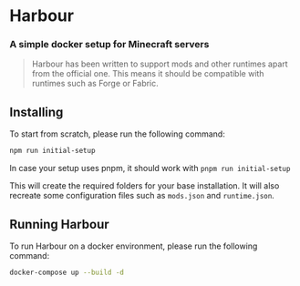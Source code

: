# Harbour

### A simple docker setup for Minecraft servers

> Harbour has been written to support mods and other runtimes apart from the official one. This means it should be compatible with runtimes such as Forge or Fabric.

## Installing

To start from scratch, please run the following command:

```bash
npm run initial-setup
```

In case your setup uses pnpm, it should work with `pnpm run initial-setup`

This will create the required folders for your base installation. It will also recreate some configuration files such as `mods.json` and `runtime.json`.

## Running Harbour

To run Harbour on a docker environment, please run the following command:

```bash
docker-compose up --build -d
```

